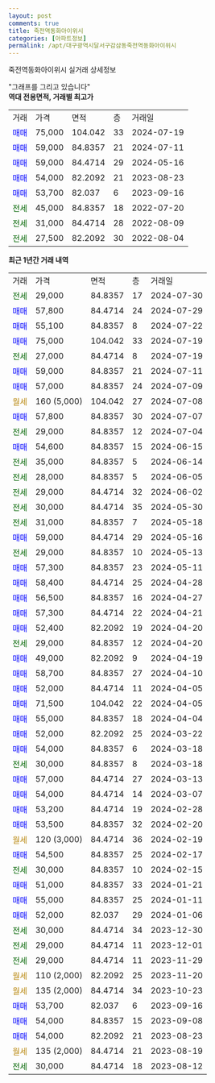 ```yaml
---
layout: post
comments: true
title: 죽전역동화아이위시
categories: [아파트정보]
permalink: /apt/대구광역시달서구감삼동죽전역동화아이위시
---
```


죽전역동화아이위시 실거래 상세정보

<script type="text/javascript">
  google.charts.load('current', {'packages':['line', 'corechart']});
  google.charts.setOnLoadCallback(drawChart);

  function drawChart() {
    var data = new google.visualization.DataTable();
    data.addColumn('date', '거래일');
    data.addColumn('number', "매매");
    data.addColumn('number', "전세");
    data.addColumn('number', "전매");

    data.addRows([[new Date(Date.parse("2024-07-30")), null, 29000, null], [new Date(Date.parse("2024-07-29")), 57800, null, null], [new Date(Date.parse("2024-07-22")), 55100, null, null], [new Date(Date.parse("2024-07-19")), 75000, null, null], [new Date(Date.parse("2024-07-19")), null, 27000, null], [new Date(Date.parse("2024-07-11")), 59000, null, null], [new Date(Date.parse("2024-07-09")), 57000, null, null], [new Date(Date.parse("2024-07-08")), null, null, null], [new Date(Date.parse("2024-07-07")), 57800, null, null], [new Date(Date.parse("2024-07-04")), null, 29000, null], [new Date(Date.parse("2024-06-15")), 54600, null, null], [new Date(Date.parse("2024-06-14")), null, 35000, null], [new Date(Date.parse("2024-06-05")), null, 28000, null], [new Date(Date.parse("2024-06-02")), null, 29000, null], [new Date(Date.parse("2024-05-30")), null, 30000, null], [new Date(Date.parse("2024-05-18")), null, 31000, null], [new Date(Date.parse("2024-05-16")), 59000, null, null], [new Date(Date.parse("2024-05-13")), null, 29000, null], [new Date(Date.parse("2024-05-11")), 57300, null, null], [new Date(Date.parse("2024-04-28")), 58400, null, null], [new Date(Date.parse("2024-04-27")), 56500, null, null], [new Date(Date.parse("2024-04-21")), 57300, null, null], [new Date(Date.parse("2024-04-20")), 52400, null, null], [new Date(Date.parse("2024-04-20")), null, 29000, null], [new Date(Date.parse("2024-04-19")), 49000, null, null], [new Date(Date.parse("2024-04-10")), 58700, null, null], [new Date(Date.parse("2024-04-05")), 52000, null, null], [new Date(Date.parse("2024-04-05")), 71500, null, null], [new Date(Date.parse("2024-04-04")), 55000, null, null], [new Date(Date.parse("2024-03-22")), 52000, null, null], [new Date(Date.parse("2024-03-18")), 54000, null, null], [new Date(Date.parse("2024-03-18")), null, 30000, null], [new Date(Date.parse("2024-03-13")), 57000, null, null], [new Date(Date.parse("2024-03-07")), 54000, null, null], [new Date(Date.parse("2024-02-28")), 53200, null, null], [new Date(Date.parse("2024-02-20")), 53500, null, null], [new Date(Date.parse("2024-02-19")), null, null, null], [new Date(Date.parse("2024-02-17")), 54500, null, null], [new Date(Date.parse("2024-02-15")), null, 30000, null], [new Date(Date.parse("2024-01-21")), 51000, null, null], [new Date(Date.parse("2024-01-11")), 55000, null, null], [new Date(Date.parse("2024-01-06")), 52000, null, null], [new Date(Date.parse("2023-12-30")), null, 30000, null], [new Date(Date.parse("2023-12-01")), null, 29000, null], [new Date(Date.parse("2023-11-29")), null, 29000, null], [new Date(Date.parse("2023-11-20")), null, null, null], [new Date(Date.parse("2023-10-23")), null, null, null], [new Date(Date.parse("2023-09-16")), 53700, null, null], [new Date(Date.parse("2023-09-08")), 54000, null, null], [new Date(Date.parse("2023-08-23")), 54000, null, null], [new Date(Date.parse("2023-08-19")), null, null, null], [new Date(Date.parse("2023-08-12")), null, 30000, null]]);

    var options = {
      hAxis: {
        format: 'yyyy/MM/dd'
      },    
      lineWidth: 0,
      pointsVisible: true,    
      title: '최근 1년간 유형별 실거래가 분포',
      legend: { position: 'bottom' }
    };

    var formatter = new google.visualization.NumberFormat({pattern:'###,###'} );
    formatter.format(data, 1);
    formatter.format(data, 2);
    
    setTimeout(function() {
        var chart = new google.visualization.LineChart(document.getElementById('columnchart_material'));
        chart.draw(data, (options));
        document.getElementById('loading').style.display = 'none';
    }, 200);
  }
</script>


<div id="loading" style="z-index:20; display: block; margin-left: 0px">"그래프를 그리고 있습니다"</div>
<div id="columnchart_material" style="width: 95%; margin-left: 0px; display: block"></div>
<!-- contents start -->
<b>역대 전용면적, 거래별 최고가</b>
<table class="sortable">
    <tr>
      <td>거래</td>
      <td>가격</td>
      <td>면적</td>
      <td>층</td>
      <td>거래일</td>
    </tr>
        <tr>
          <td><a style="color: blue">매매</a></td>
          <td>75,000</td>
          <td>104.042</td>
          <td>33</td>
          <td>2024-07-19</td>
        </tr>            <tr>
          <td><a style="color: blue">매매</a></td>
          <td>59,000</td>
          <td>84.8357</td>
          <td>21</td>
          <td>2024-07-11</td>
        </tr>            <tr>
          <td><a style="color: blue">매매</a></td>
          <td>59,000</td>
          <td>84.4714</td>
          <td>29</td>
          <td>2024-05-16</td>
        </tr>            <tr>
          <td><a style="color: blue">매매</a></td>
          <td>54,000</td>
          <td>82.2092</td>
          <td>21</td>
          <td>2023-08-23</td>
        </tr>            <tr>
          <td><a style="color: blue">매매</a></td>
          <td>53,700</td>
          <td>82.037</td>
          <td>6</td>
          <td>2023-09-16</td>
        </tr>        
        <tr>
              <td><a style="color: darkgreen">전세</a></td>
              <td>45,000</td>
              <td>84.8357</td>
              <td>18</td>
              <td>2022-07-20</td>
            </tr>            <tr>
              <td><a style="color: darkgreen">전세</a></td>
              <td>31,000</td>
              <td>84.4714</td>
              <td>28</td>
              <td>2022-08-09</td>
            </tr>            <tr>
              <td><a style="color: darkgreen">전세</a></td>
              <td>27,500</td>
              <td>82.2092</td>
              <td>30</td>
              <td>2022-08-04</td>
            </tr>        
    
</table>

<b>최근 1년간 거래 내역</b>

<table class="sortable">
    <tr>
      <td>거래</td>
      <td>가격</td>
      <td>면적</td>
      <td>층</td>
      <td>거래일</td>
    </tr>
    <tr>
      <td><a style="color: darkgreen">전세</a></td>
      <td>29,000</td>
      <td>84.8357</td>
      <td>17</td>
      <td>2024-07-30</td>
    </tr>          <tr>
      <td><a style="color: blue">매매</a></td>
      <td>57,800</td>
      <td>84.4714</td>
      <td>24</td>
      <td>2024-07-29</td>
    </tr>          <tr>
      <td><a style="color: blue">매매</a></td>
      <td>55,100</td>
      <td>84.8357</td>
      <td>8</td>
      <td>2024-07-22</td>
    </tr>          <tr>
      <td><a style="color: blue">매매</a></td>
      <td>75,000</td>
      <td>104.042</td>
      <td>33</td>
      <td>2024-07-19</td>
    </tr>          <tr>
      <td><a style="color: darkgreen">전세</a></td>
      <td>27,000</td>
      <td>84.4714</td>
      <td>8</td>
      <td>2024-07-19</td>
    </tr>          <tr>
      <td><a style="color: blue">매매</a></td>
      <td>59,000</td>
      <td>84.8357</td>
      <td>21</td>
      <td>2024-07-11</td>
    </tr>          <tr>
      <td><a style="color: blue">매매</a></td>
      <td>57,000</td>
      <td>84.8357</td>
      <td>24</td>
      <td>2024-07-09</td>
    </tr>          <tr>
      <td><a style="color: darkgoldenrod">월세</a></td>
      <td>160 (5,000)</td>
      <td>104.042</td>
      <td>27</td>
      <td>2024-07-08</td>
    </tr>          <tr>
      <td><a style="color: blue">매매</a></td>
      <td>57,800</td>
      <td>84.8357</td>
      <td>30</td>
      <td>2024-07-07</td>
    </tr>          <tr>
      <td><a style="color: darkgreen">전세</a></td>
      <td>29,000</td>
      <td>84.8357</td>
      <td>12</td>
      <td>2024-07-04</td>
    </tr>          <tr>
      <td><a style="color: blue">매매</a></td>
      <td>54,600</td>
      <td>84.8357</td>
      <td>15</td>
      <td>2024-06-15</td>
    </tr>          <tr>
      <td><a style="color: darkgreen">전세</a></td>
      <td>35,000</td>
      <td>84.8357</td>
      <td>5</td>
      <td>2024-06-14</td>
    </tr>          <tr>
      <td><a style="color: darkgreen">전세</a></td>
      <td>28,000</td>
      <td>84.8357</td>
      <td>5</td>
      <td>2024-06-05</td>
    </tr>          <tr>
      <td><a style="color: darkgreen">전세</a></td>
      <td>29,000</td>
      <td>84.4714</td>
      <td>32</td>
      <td>2024-06-02</td>
    </tr>          <tr>
      <td><a style="color: darkgreen">전세</a></td>
      <td>30,000</td>
      <td>84.4714</td>
      <td>35</td>
      <td>2024-05-30</td>
    </tr>          <tr>
      <td><a style="color: darkgreen">전세</a></td>
      <td>31,000</td>
      <td>84.8357</td>
      <td>7</td>
      <td>2024-05-18</td>
    </tr>          <tr>
      <td><a style="color: blue">매매</a></td>
      <td>59,000</td>
      <td>84.4714</td>
      <td>29</td>
      <td>2024-05-16</td>
    </tr>          <tr>
      <td><a style="color: darkgreen">전세</a></td>
      <td>29,000</td>
      <td>84.8357</td>
      <td>10</td>
      <td>2024-05-13</td>
    </tr>          <tr>
      <td><a style="color: blue">매매</a></td>
      <td>57,300</td>
      <td>84.8357</td>
      <td>23</td>
      <td>2024-05-11</td>
    </tr>          <tr>
      <td><a style="color: blue">매매</a></td>
      <td>58,400</td>
      <td>84.4714</td>
      <td>25</td>
      <td>2024-04-28</td>
    </tr>          <tr>
      <td><a style="color: blue">매매</a></td>
      <td>56,500</td>
      <td>84.8357</td>
      <td>16</td>
      <td>2024-04-27</td>
    </tr>          <tr>
      <td><a style="color: blue">매매</a></td>
      <td>57,300</td>
      <td>84.4714</td>
      <td>22</td>
      <td>2024-04-21</td>
    </tr>          <tr>
      <td><a style="color: blue">매매</a></td>
      <td>52,400</td>
      <td>82.2092</td>
      <td>19</td>
      <td>2024-04-20</td>
    </tr>          <tr>
      <td><a style="color: darkgreen">전세</a></td>
      <td>29,000</td>
      <td>84.8357</td>
      <td>12</td>
      <td>2024-04-20</td>
    </tr>          <tr>
      <td><a style="color: blue">매매</a></td>
      <td>49,000</td>
      <td>82.2092</td>
      <td>9</td>
      <td>2024-04-19</td>
    </tr>          <tr>
      <td><a style="color: blue">매매</a></td>
      <td>58,700</td>
      <td>84.8357</td>
      <td>27</td>
      <td>2024-04-10</td>
    </tr>          <tr>
      <td><a style="color: blue">매매</a></td>
      <td>52,000</td>
      <td>84.4714</td>
      <td>11</td>
      <td>2024-04-05</td>
    </tr>          <tr>
      <td><a style="color: blue">매매</a></td>
      <td>71,500</td>
      <td>104.042</td>
      <td>22</td>
      <td>2024-04-05</td>
    </tr>          <tr>
      <td><a style="color: blue">매매</a></td>
      <td>55,000</td>
      <td>84.8357</td>
      <td>18</td>
      <td>2024-04-04</td>
    </tr>          <tr>
      <td><a style="color: blue">매매</a></td>
      <td>52,000</td>
      <td>82.2092</td>
      <td>25</td>
      <td>2024-03-22</td>
    </tr>          <tr>
      <td><a style="color: blue">매매</a></td>
      <td>54,000</td>
      <td>84.8357</td>
      <td>6</td>
      <td>2024-03-18</td>
    </tr>          <tr>
      <td><a style="color: darkgreen">전세</a></td>
      <td>30,000</td>
      <td>84.8357</td>
      <td>8</td>
      <td>2024-03-18</td>
    </tr>          <tr>
      <td><a style="color: blue">매매</a></td>
      <td>57,000</td>
      <td>84.4714</td>
      <td>27</td>
      <td>2024-03-13</td>
    </tr>          <tr>
      <td><a style="color: blue">매매</a></td>
      <td>54,000</td>
      <td>84.4714</td>
      <td>14</td>
      <td>2024-03-07</td>
    </tr>          <tr>
      <td><a style="color: blue">매매</a></td>
      <td>53,200</td>
      <td>84.4714</td>
      <td>19</td>
      <td>2024-02-28</td>
    </tr>          <tr>
      <td><a style="color: blue">매매</a></td>
      <td>53,500</td>
      <td>84.8357</td>
      <td>32</td>
      <td>2024-02-20</td>
    </tr>          <tr>
      <td><a style="color: darkgoldenrod">월세</a></td>
      <td>120 (3,000)</td>
      <td>84.4714</td>
      <td>36</td>
      <td>2024-02-19</td>
    </tr>          <tr>
      <td><a style="color: blue">매매</a></td>
      <td>54,500</td>
      <td>84.8357</td>
      <td>25</td>
      <td>2024-02-17</td>
    </tr>          <tr>
      <td><a style="color: darkgreen">전세</a></td>
      <td>30,000</td>
      <td>84.8357</td>
      <td>10</td>
      <td>2024-02-15</td>
    </tr>          <tr>
      <td><a style="color: blue">매매</a></td>
      <td>51,000</td>
      <td>84.8357</td>
      <td>33</td>
      <td>2024-01-21</td>
    </tr>          <tr>
      <td><a style="color: blue">매매</a></td>
      <td>55,000</td>
      <td>84.8357</td>
      <td>25</td>
      <td>2024-01-11</td>
    </tr>          <tr>
      <td><a style="color: blue">매매</a></td>
      <td>52,000</td>
      <td>82.037</td>
      <td>29</td>
      <td>2024-01-06</td>
    </tr>          <tr>
      <td><a style="color: darkgreen">전세</a></td>
      <td>30,000</td>
      <td>84.4714</td>
      <td>34</td>
      <td>2023-12-30</td>
    </tr>          <tr>
      <td><a style="color: darkgreen">전세</a></td>
      <td>29,000</td>
      <td>84.4714</td>
      <td>11</td>
      <td>2023-12-01</td>
    </tr>          <tr>
      <td><a style="color: darkgreen">전세</a></td>
      <td>29,000</td>
      <td>84.4714</td>
      <td>11</td>
      <td>2023-11-29</td>
    </tr>          <tr>
      <td><a style="color: darkgoldenrod">월세</a></td>
      <td>110 (2,000)</td>
      <td>82.2092</td>
      <td>25</td>
      <td>2023-11-20</td>
    </tr>          <tr>
      <td><a style="color: darkgoldenrod">월세</a></td>
      <td>135 (2,000)</td>
      <td>84.4714</td>
      <td>34</td>
      <td>2023-10-23</td>
    </tr>          <tr>
      <td><a style="color: blue">매매</a></td>
      <td>53,700</td>
      <td>82.037</td>
      <td>6</td>
      <td>2023-09-16</td>
    </tr>          <tr>
      <td><a style="color: blue">매매</a></td>
      <td>54,000</td>
      <td>84.8357</td>
      <td>15</td>
      <td>2023-09-08</td>
    </tr>          <tr>
      <td><a style="color: blue">매매</a></td>
      <td>54,000</td>
      <td>82.2092</td>
      <td>21</td>
      <td>2023-08-23</td>
    </tr>          <tr>
      <td><a style="color: darkgoldenrod">월세</a></td>
      <td>135 (2,000)</td>
      <td>84.4714</td>
      <td>21</td>
      <td>2023-08-19</td>
    </tr>          <tr>
      <td><a style="color: darkgreen">전세</a></td>
      <td>30,000</td>
      <td>84.4714</td>
      <td>18</td>
      <td>2023-08-12</td>
    </tr>      </table>
<!-- contents end -->    

